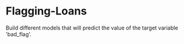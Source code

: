 # Flagging-Loans
Build different models that will predict the value of the target variable 'bad_flag'. 
